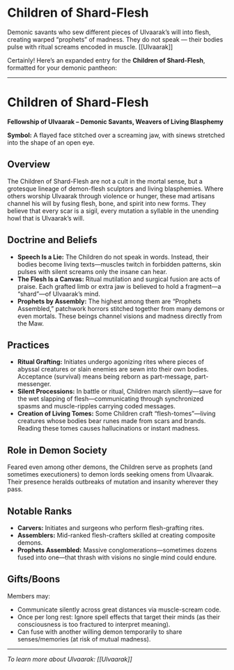 # Children of Shard-Flesh


Demonic savants who sew different pieces of Ulvaarak’s will into flesh, creating warped “prophets” of madness. They do not speak — their bodies pulse with ritual screams encoded in muscle.
[[Ulvaarak]]

Certainly! Here’s an expanded entry for the **Children of Shard-Flesh**, formatted for your demonic pantheon:

---

# Children of Shard-Flesh

**Fellowship of Ulvaarak – Demonic Savants, Weavers of Living Blasphemy**

**Symbol:** A flayed face stitched over a screaming jaw, with sinews stretched into the shape of an open eye.

## Overview
The Children of Shard-Flesh are not a cult in the mortal sense, but a grotesque lineage of demon-flesh sculptors and living blasphemies. Where others worship Ulvaarak through violence or hunger, these mad artisans channel his will by fusing flesh, bone, and spirit into new forms. They believe that every scar is a sigil, every mutation a syllable in the unending howl that is Ulvaarak’s will.

## Doctrine and Beliefs
- **Speech Is a Lie:** The Children do not speak in words. Instead, their bodies become living texts—muscles twitch in forbidden patterns, skin pulses with silent screams only the insane can hear.
- **The Flesh Is a Canvas:** Ritual mutilation and surgical fusion are acts of praise. Each grafted limb or extra jaw is believed to hold a fragment—a “shard”—of Ulvaarak’s mind.
- **Prophets by Assembly:** The highest among them are “Prophets Assembled,” patchwork horrors stitched together from many demons or even mortals. These beings channel visions and madness directly from the Maw.

## Practices
- **Ritual Grafting:** Initiates undergo agonizing rites where pieces of abyssal creatures or slain enemies are sewn into their own bodies. Acceptance (survival) means being reborn as part-message, part-messenger.
- **Silent Processions:** In battle or ritual, Children march silently—save for the wet slapping of flesh—communicating through synchronized spasms and muscle-ripples carrying coded messages.
- **Creation of Living Tomes:** Some Children craft “flesh-tomes”—living creatures whose bodies bear runes made from scars and brands. Reading these tomes causes hallucinations or instant madness.

## Role in Demon Society
Feared even among other demons, the Children serve as prophets (and sometimes executioners) to demon lords seeking omens from Ulvaarak. Their presence heralds outbreaks of mutation and insanity wherever they pass.

## Notable Ranks
- **Carvers:** Initiates and surgeons who perform flesh-grafting rites.
- **Assemblers:** Mid-ranked flesh-crafters skilled at creating composite demons.
- **Prophets Assembled:** Massive conglomerations—sometimes dozens fused into one—that thrash with visions no single mind could endure.

## Gifts/Boons
Members may:
- Communicate silently across great distances via muscle-scream code.
- Once per long rest: Ignore spell effects that target their minds (as their consciousness is too fractured to interpret meaning).
- Can fuse with another willing demon temporarily to share senses/memories (at risk of mutual madness).

---

*To learn more about Ulvaarak: [[Ulvaarak]]*